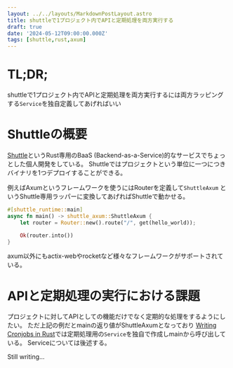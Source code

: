 ```yaml
---
layout: ../../layouts/MarkdownPostLayout.astro
title: shuttleで1プロジェクト内でAPIと定期処理を両方実行する
draft: true
date: '2024-05-12T09:00:00.000Z'
tags: [shuttle,rust,axum] 
---
```


# TL;DR;
shuttleで1プロジェクト内でAPIと定期処理を両方実行するには両方ラッピングする`Service`を独自定義してあげればいい

# Shuttleの概要

[Shuttle](https://www.shuttle.rs/)というRust専用のBaaS (Backend-as-a-Service)的なサービスでちょっとした個人開発をしている。
Shuttleではプロジェクトという単位に一つにつきバイナリを1つデプロイすることができる。

例えばAxumというフレームワークを使うにはRouterを定義して`ShuttleAxum` というShuttle専用ラッパーに変換してあげればShuttleで動かせる。

```rust
#[shuttle_runtime::main]
async fn main() -> shuttle_axum::ShuttleAxum {
    let router = Router::new().route("/", get(hello_world));

    Ok(router.into())
}
```

axum以外にもactix-webやrocketなど様々なフレームワークがサポートされている。

# APIと定期処理の実行における課題
プロジェクトに対してAPIとしての機能だけでなく定期的な処理をするようにしたい。
ただ上記の例だとmainの返り値がShuttleAxumとなっており
[Writing Cronjobs in Rust](https://www.shuttle.rs/blog/2024/01/24/writing-cronjobs-rust)では定期処理用の`Service`を独自で作成しmainから呼び出している。
Serviceについては後述する。

Still writing... 
